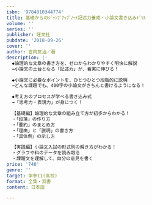 ```yaml
---
isbn: '9784010344774'
title: 基礎からのｼﾞｬﾝﾌﾟｱｯﾌﾟﾉｰﾄ記述力養成・小論文書き込みﾄﾞﾘﾙ
volume: ''
series: ''
publisher: 旺文社
pubdate: '2018-09-26'
cover: ''
author: 吉岡友治／著
description: |-
  ◆論理的な文章の書き方を、ゼロからわかりやすく明快に解説
  →小論文の土台となる「記述力」が、着実に伸びる！

  ◆小論文に必要なポイントを、ひとつひとつ段階的に説明
  →どんな課題でも、400字の小論文がきちんと書けるようになる！

  ◆考え方のプロセスが学べる書き込み式
  →「思考力・表現力」が身につく！

  【基礎編】論理的な文章の組み立て方が初歩からわかる！
  ・「段落」の作り方
  ・「要約」のまとめ方
  ・「理由」と「説明」の書き方
  ・「具体例」の示し方

  【実践編】小論文入試の形式別の解き方がわかる！
  ・グラフや料のデータを読み取る
  ・課題文を理解して、自分の意見を書く
price: '740'
genre: ''
target: 学参II(高校)
format: 全集・双書
content: 日本語

---
```


